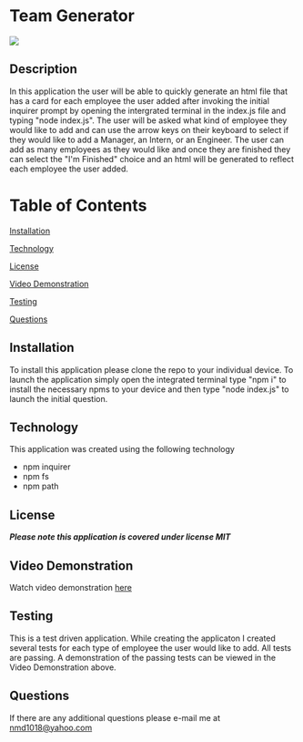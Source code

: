 # Team Generator

![](https://img.shields.io/badge/License-MIT-blueviolet)

## Description
In this application the user will be able to quickly generate an html file that has a card for each employee the user added after invoking the initial inquirer prompt by opening the intergrated terminal in the index.js file and typing "node index.js". The user will be asked what kind of employee they would like to add and can use the arrow keys on their keyboard to select if they would like to add a Manager, an Intern, or an Engineer. The user can add as many employees as they would like and once they are finished they can select the "I'm Finished" choice and an html will be generated to reflect each employee the user added. 

# Table of Contents

[Installation](#installation)

[Technology](#technology)

[License](#license)

[Video Demonstration](#video-demonstration)

[Testing](#testing)

[Questions](#questions)




## Installation
To install this application please clone the repo to your individual device. To launch the application simply open the integrated terminal type "npm i" to install the necessary npms to your device and then type "node index.js" to launch the initial question.

## Technology
This application was created using the following technology
- npm inquirer
- npm fs
- npm path

## License 
***Please note this application is covered under license MIT***

## Video Demonstration

Watch video demonstration [here](https://drive.google.com/file/d/12tbVNKz8KfzvI1Ukx80mKlI9w0eG2zGg/view)

## Testing

This is a test driven application. While creating the applicaton I created several tests for each type of employee the user would like to add. All tests are passing. A demonstration of the passing tests can be viewed in the Video Demonstration above.

## Questions

If there are any additional questions please e-mail me at <nmd1018@yahoo.com>